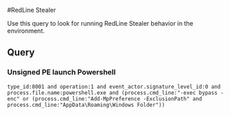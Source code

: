 #RedLine Stealer

Use this query to look for running RedLine Stealer behavior in the environment.

## Query

### Unsigned PE launch Powershell

~~~
type_id:8001 and operation:1 and event_actor.signature_level_id:0 and process.file.name:powershell.exe and (process.cmd_line:"-exec bypass -enc" or (process.cmd_line:"Add-MpPreference -ExclusionPath" and process.cmd_line:"AppData\Roaming\Windows Folder"))
~~~
